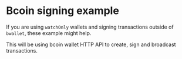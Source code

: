 Bcoin signing example
====

If you are using `watchOnly` wallets and signing transactions outside of `bwallet`, these example might help.

This will be using bcoin wallet HTTP API to create, sign and broadcast transactions.
